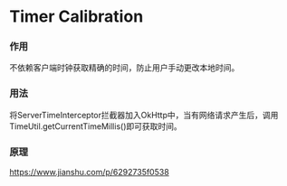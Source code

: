 # Timer Calibration

### 作用
不依赖客户端时钟获取精确的时间，防止用户手动更改本地时间。
### 用法
将ServerTimeInterceptor拦截器加入OkHttp中，当有网络请求产生后，调用TimeUtil.getCurrentTimeMillis()即可获取时间。
### 原理
https://www.jianshu.com/p/6292735f0538